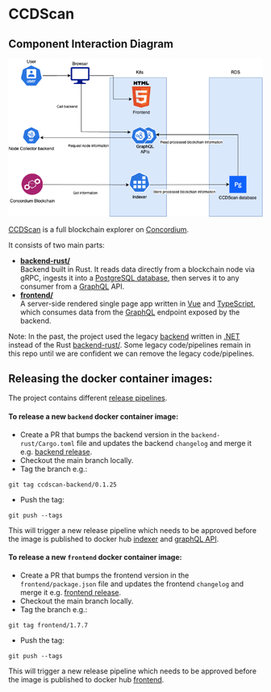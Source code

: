 # CCDScan

## Component Interaction Diagram

![Component Interaction Diagram](docs/diagrams/CCDScan.drawio.png)

[CCDScan](https://ccdscan.io) is a full blockchain explorer on [Concordium](https://www.concordium.com/).

It consists of two main parts:

- **[backend-rust/](./backend-rust/README.md)**  
  Backend built in Rust. It reads data directly from a blockchain node via gRPC, ingests it into a [PostgreSQL database](https://www.postgresql.org/), then serves it to any consumer from a [GraphQL](https://graphql.org/) API.
- **[frontend/](./frontend/README.md)**  
  A server-side rendered single page app written in [Vue](https://vuejs.org/) and [TypeScript](https://www.typescriptlang.org/), which consumes data from the [GraphQL](https://graphql.org/) endpoint exposed by the backend.

Note: In the past, the project used the legacy [backend](./backend/README.md) written in [.NET](https://dotnet.microsoft.com/en-us/) instead of the Rust [backend-rust/](./backend-rust/README.md). 
Some legacy code/pipelines remain in this repo until we are confident we can remove the legacy code/pipelines.

## Releasing the docker container images:

The project contains different [release pipelines](.github/workflows).

#### To release a new `backend` docker container image:

- Create a PR that bumps the backend version in the `backend-rust/Cargo.toml` file and updates the backend `changelog` and merge it e.g. [backend release](https://github.com/Concordium/concordium-scan/pull/536/files).
- Checkout the main branch locally.
- Tag the branch e.g.:
```
git tag ccdscan-backend/0.1.25
```
- Push the tag:
```
git push --tags
```
This will trigger a new release pipeline which needs to be approved before the image is published to docker hub [indexer](https://hub.docker.com/r/concordium/ccdscan-indexer/tags) and [graphQL API](https://hub.docker.com/r/concordium/ccdscan-api/tags).

#### To release a new `frontend` docker container image:

- Create a PR that bumps the frontend version in the `frontend/package.json` file and updates the frontend `changelog` and merge it e.g. [frontend release](https://github.com/Concordium/concordium-scan/pull/488/files).
- Checkout the main branch locally.
- Tag the branch e.g.:
```
git tag frontend/1.7.7
```
- Push the tag:
```
git push --tags
```
This will trigger a new release pipeline which needs to be approved before the image is published to docker hub [frontend](https://hub.docker.com/r/concordium/ccdscan-frontend/tags).
